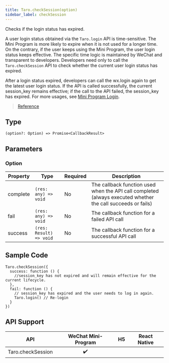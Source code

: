 ```yaml
---
title: Taro.checkSession(option)
sidebar_label: checkSession
---
```


Checks if the login status has expired.

A user login status obtained via the `Taro.login` API is time-sensitive. The Mini Program is more likely to expire when it is not used for a longer time. On the contrary, if the user keeps using the Mini Program, the user login status keeps effective. The specific time logic is maintained by WeChat and transparent to developers. Developers need only to call the `Taro.checkSession` API to check whether the current user login status has expired.

After a login status expired, developers can call the wx.login again to get the latest user login status. If the API is called successfully, the current session_key remains effective; if the call to the API failed, the session_key has expired. For more usages, see [Mini Program Login](https://developers.weixin.qq.com/miniprogram/en/dev/framework/open-ability/login.html).

> [Reference](https://developers.weixin.qq.com/miniprogram/en/dev/api/open-api/login/wx.checkSession.html)

## Type

```tsx
(option?: Option) => Promise<CallbackResult>
```

## Parameters

### Option

<table>
  <thead>
    <tr>
      <th>Property</th>
      <th>Type</th>
      <th style={{ textAlign: "center"}}>Required</th>
      <th>Description</th>
    </tr>
  </thead>
  <tbody>
    <tr>
      <td>complete</td>
      <td><code>(res: any) =&gt; void</code></td>
      <td style={{ textAlign: "center"}}>No</td>
      <td>The callback function used when the API call completed (always executed whether the call succeeds or fails)</td>
    </tr>
    <tr>
      <td>fail</td>
      <td><code>(res: any) =&gt; void</code></td>
      <td style={{ textAlign: "center"}}>No</td>
      <td>The callback function for a failed API call</td>
    </tr>
    <tr>
      <td>success</td>
      <td><code>(res: Result) =&gt; void</code></td>
      <td style={{ textAlign: "center"}}>No</td>
      <td>The callback function for a successful API call</td>
    </tr>
  </tbody>
</table>

## Sample Code

```tsx
Taro.checkSession({
  success: function () {
    //session_key has not expired and will remain effective for the current lifecycle.
  },
  fail: function () {
    // session_key has expired and the user needs to log in again.
    Taro.login() // Re-login
  }
})
```

## API Support

| API | WeChat Mini-Program | H5 | React Native |
| :---: | :---: | :---: | :---: |
| Taro.checkSession | ✔️ |  |  |
